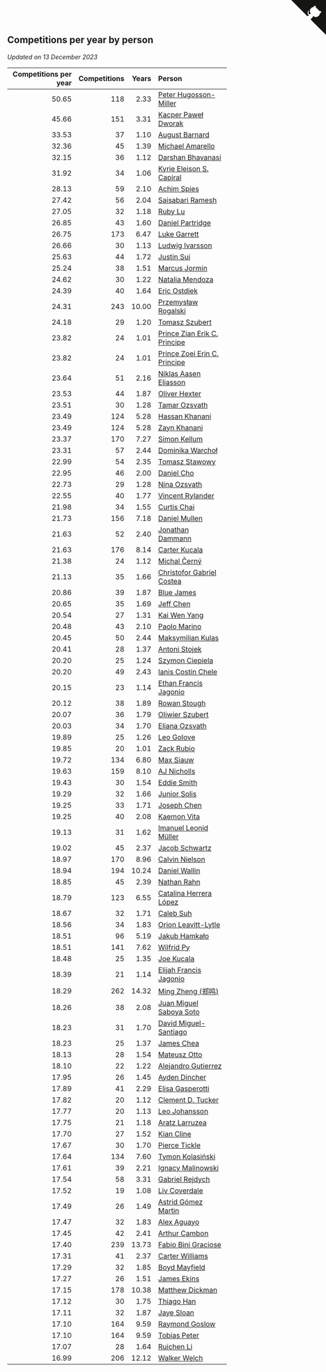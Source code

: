 ## Competitions per year by person

*Updated on 13 December 2023*

| Competitions per year | Competitions | Years | Person |
| ---: | ---: | ---: | :--- |
| 50.65 | 118 | 2.33 | [Peter Hugosson-Miller](https://www.worldcubeassociation.org/persons/2021HUGO01) |
| 45.66 | 151 | 3.31 | [Kacper Paweł Dworak](https://www.worldcubeassociation.org/persons/2020DWOR01) |
| 33.53 | 37 | 1.10 | [August Barnard](https://www.worldcubeassociation.org/persons/2022BARN21) |
| 32.36 | 45 | 1.39 | [Michael Amarello](https://www.worldcubeassociation.org/persons/2022AMAR09) |
| 32.15 | 36 | 1.12 | [Darshan Bhavanasi](https://www.worldcubeassociation.org/persons/2022BHAV01) |
| 31.92 | 34 | 1.06 | [Kyrie Eleison S. Capiral](https://www.worldcubeassociation.org/persons/2022CAPI02) |
| 28.13 | 59 | 2.10 | [Achim Spies](https://www.worldcubeassociation.org/persons/2021SPIE01) |
| 27.42 | 56 | 2.04 | [Saisabari Ramesh](https://www.worldcubeassociation.org/persons/2021RAME01) |
| 27.05 | 32 | 1.18 | [Ruby Lu](https://www.worldcubeassociation.org/persons/2022LURU01) |
| 26.85 | 43 | 1.60 | [Daniel Partridge](https://www.worldcubeassociation.org/persons/2022PART02) |
| 26.75 | 173 | 6.47 | [Luke Garrett](https://www.worldcubeassociation.org/persons/2017GARR05) |
| 26.66 | 30 | 1.13 | [Ludwig Ivarsson](https://www.worldcubeassociation.org/persons/2022IVAR01) |
| 25.63 | 44 | 1.72 | [Justin Sui](https://www.worldcubeassociation.org/persons/2022SUIJ01) |
| 25.24 | 38 | 1.51 | [Marcus Jormin](https://www.worldcubeassociation.org/persons/2022JORM01) |
| 24.62 | 30 | 1.22 | [Natalia Mendoza](https://www.worldcubeassociation.org/persons/2022MEND24) |
| 24.39 | 40 | 1.64 | [Eric Ostdiek](https://www.worldcubeassociation.org/persons/2022OSTD01) |
| 24.31 | 243 | 10.00 | [Przemysław Rogalski](https://www.worldcubeassociation.org/persons/2013ROGA02) |
| 24.18 | 29 | 1.20 | [Tomasz Szubert](https://www.worldcubeassociation.org/persons/2022SZUB02) |
| 23.82 | 24 | 1.01 | [Prince Zian Erik C. Principe](https://www.worldcubeassociation.org/persons/2022PRIN08) |
| 23.82 | 24 | 1.01 | [Prince Zoei Erin C. Principe](https://www.worldcubeassociation.org/persons/2022PRIN09) |
| 23.64 | 51 | 2.16 | [Niklas Aasen Eliasson](https://www.worldcubeassociation.org/persons/2021ELIA01) |
| 23.53 | 44 | 1.87 | [Oliver Hexter](https://www.worldcubeassociation.org/persons/2022HEXT01) |
| 23.51 | 30 | 1.28 | [Tamar Ozsvath](https://www.worldcubeassociation.org/persons/2022OZSV04) |
| 23.49 | 124 | 5.28 | [Hassan Khanani](https://www.worldcubeassociation.org/persons/2018KHAN26) |
| 23.49 | 124 | 5.28 | [Zayn Khanani](https://www.worldcubeassociation.org/persons/2018KHAN28) |
| 23.37 | 170 | 7.27 | [Simon Kellum](https://www.worldcubeassociation.org/persons/2016KELL12) |
| 23.31 | 57 | 2.44 | [Dominika Warchoł](https://www.worldcubeassociation.org/persons/2021WARC01) |
| 22.99 | 54 | 2.35 | [Tomasz Stawowy](https://www.worldcubeassociation.org/persons/2021STAW01) |
| 22.95 | 46 | 2.00 | [Daniel Cho](https://www.worldcubeassociation.org/persons/2021CHOD01) |
| 22.73 | 29 | 1.28 | [Nina Ozsvath](https://www.worldcubeassociation.org/persons/2022OZSV03) |
| 22.55 | 40 | 1.77 | [Vincent Rylander](https://www.worldcubeassociation.org/persons/2022RYLA01) |
| 21.98 | 34 | 1.55 | [Curtis Chai](https://www.worldcubeassociation.org/persons/2022CHAI02) |
| 21.73 | 156 | 7.18 | [Daniel Mullen](https://www.worldcubeassociation.org/persons/2016MULL04) |
| 21.63 | 52 | 2.40 | [Jonathan Dammann](https://www.worldcubeassociation.org/persons/2021DAMM01) |
| 21.63 | 176 | 8.14 | [Carter Kucala](https://www.worldcubeassociation.org/persons/2015KUCA01) |
| 21.38 | 24 | 1.12 | [Michal Černý](https://www.worldcubeassociation.org/persons/2022CERN03) |
| 21.13 | 35 | 1.66 | [Christofor Gabriel Costea](https://www.worldcubeassociation.org/persons/2022COST03) |
| 20.86 | 39 | 1.87 | [Blue James](https://www.worldcubeassociation.org/persons/2022JAME01) |
| 20.65 | 35 | 1.69 | [Jeff Chen](https://www.worldcubeassociation.org/persons/2022CHEN19) |
| 20.54 | 27 | 1.31 | [Kai Wen Yang](https://www.worldcubeassociation.org/persons/2022YANG19) |
| 20.48 | 43 | 2.10 | [Paolo Marino](https://www.worldcubeassociation.org/persons/2021MARI04) |
| 20.45 | 50 | 2.44 | [Maksymilian Kulas](https://www.worldcubeassociation.org/persons/2021KULA02) |
| 20.41 | 28 | 1.37 | [Antoni Stojek](https://www.worldcubeassociation.org/persons/2022STOJ03) |
| 20.20 | 25 | 1.24 | [Szymon Ciepiela](https://www.worldcubeassociation.org/persons/2022CIEP01) |
| 20.20 | 49 | 2.43 | [Ianis Costin Chele](https://www.worldcubeassociation.org/persons/2021CHEL01) |
| 20.15 | 23 | 1.14 | [Ethan Francis Jagonio](https://www.worldcubeassociation.org/persons/2022JAGO03) |
| 20.12 | 38 | 1.89 | [Rowan Stough](https://www.worldcubeassociation.org/persons/2022STOU01) |
| 20.07 | 36 | 1.79 | [Oliwier Szubert](https://www.worldcubeassociation.org/persons/2022SZUB01) |
| 20.03 | 34 | 1.70 | [Eliana Ozsvath](https://www.worldcubeassociation.org/persons/2022OZSV01) |
| 19.89 | 25 | 1.26 | [Leo Golove](https://www.worldcubeassociation.org/persons/2022GOLO02) |
| 19.85 | 20 | 1.01 | [Zack Rubio](https://www.worldcubeassociation.org/persons/2022RUBI10) |
| 19.72 | 134 | 6.80 | [Max Siauw](https://www.worldcubeassociation.org/persons/2017SIAU02) |
| 19.63 | 159 | 8.10 | [AJ Nicholls](https://www.worldcubeassociation.org/persons/2015NICH04) |
| 19.43 | 30 | 1.54 | [Eddie Smith](https://www.worldcubeassociation.org/persons/2022SMIT20) |
| 19.29 | 32 | 1.66 | [Junior Solis](https://www.worldcubeassociation.org/persons/2022SOLI03) |
| 19.25 | 33 | 1.71 | [Joseph Chen](https://www.worldcubeassociation.org/persons/2022CHEN16) |
| 19.25 | 40 | 2.08 | [Kaemon Vita](https://www.worldcubeassociation.org/persons/2021VITA01) |
| 19.13 | 31 | 1.62 | [Imanuel Leonid Müller](https://www.worldcubeassociation.org/persons/2022MULL02) |
| 19.02 | 45 | 2.37 | [Jacob Schwartz](https://www.worldcubeassociation.org/persons/2021SCHW01) |
| 18.97 | 170 | 8.96 | [Calvin Nielson](https://www.worldcubeassociation.org/persons/2014NIEL03) |
| 18.94 | 194 | 10.24 | [Daniel Wallin](https://www.worldcubeassociation.org/persons/2013WALL03) |
| 18.85 | 45 | 2.39 | [Nathan Rahn](https://www.worldcubeassociation.org/persons/2021RAHN01) |
| 18.79 | 123 | 6.55 | [Catalina Herrera López](https://www.worldcubeassociation.org/persons/2017LOPE31) |
| 18.67 | 32 | 1.71 | [Caleb Suh](https://www.worldcubeassociation.org/persons/2022SUHC01) |
| 18.56 | 34 | 1.83 | [Orion Leavitt-Lytle](https://www.worldcubeassociation.org/persons/2022LEAV01) |
| 18.51 | 96 | 5.19 | [Jakub Hamkało](https://www.worldcubeassociation.org/persons/2018HAMK01) |
| 18.51 | 141 | 7.62 | [Wilfrid Py](https://www.worldcubeassociation.org/persons/2016PYWI01) |
| 18.48 | 25 | 1.35 | [Joe Kucala](https://www.worldcubeassociation.org/persons/2022KUCA01) |
| 18.39 | 21 | 1.14 | [Elijah Francis Jagonio](https://www.worldcubeassociation.org/persons/2022JAGO02) |
| 18.29 | 262 | 14.32 | [Ming Zheng (郑鸣)](https://www.worldcubeassociation.org/persons/2009ZHEN11) |
| 18.26 | 38 | 2.08 | [Juan Miguel Saboya Soto](https://www.worldcubeassociation.org/persons/2021SOTO01) |
| 18.23 | 31 | 1.70 | [David Miguel-Santiago](https://www.worldcubeassociation.org/persons/2022MIGU02) |
| 18.23 | 25 | 1.37 | [James Chea](https://www.worldcubeassociation.org/persons/2022CHEA05) |
| 18.13 | 28 | 1.54 | [Mateusz Otto](https://www.worldcubeassociation.org/persons/2022OTTO01) |
| 18.10 | 22 | 1.22 | [Alejandro Gutierrez](https://www.worldcubeassociation.org/persons/2022GUTI09) |
| 17.95 | 26 | 1.45 | [Ayden Dincher](https://www.worldcubeassociation.org/persons/2022DINC01) |
| 17.89 | 41 | 2.29 | [Elisa Gasperotti](https://www.worldcubeassociation.org/persons/2021GASP01) |
| 17.82 | 20 | 1.12 | [Clement D. Tucker](https://www.worldcubeassociation.org/persons/2022TUCK09) |
| 17.77 | 20 | 1.13 | [Leo Johansson](https://www.worldcubeassociation.org/persons/2022JOHA08) |
| 17.75 | 21 | 1.18 | [Aratz Larruzea](https://www.worldcubeassociation.org/persons/2022LARR02) |
| 17.70 | 27 | 1.52 | [Kian Cline](https://www.worldcubeassociation.org/persons/2022CLIN01) |
| 17.67 | 30 | 1.70 | [Pierce Tickle](https://www.worldcubeassociation.org/persons/2022TICK01) |
| 17.64 | 134 | 7.60 | [Tymon Kolasiński](https://www.worldcubeassociation.org/persons/2016KOLA02) |
| 17.61 | 39 | 2.21 | [Ignacy Malinowski](https://www.worldcubeassociation.org/persons/2021MALI02) |
| 17.54 | 58 | 3.31 | [Gabriel Rejdych](https://www.worldcubeassociation.org/persons/2020REJD01) |
| 17.52 | 19 | 1.08 | [Liv Coverdale](https://www.worldcubeassociation.org/persons/2022COVE02) |
| 17.49 | 26 | 1.49 | [Astrid Gómez Martin](https://www.worldcubeassociation.org/persons/2022MART26) |
| 17.47 | 32 | 1.83 | [Alex Aguayo](https://www.worldcubeassociation.org/persons/2022AGUA01) |
| 17.45 | 42 | 2.41 | [Arthur Cambon](https://www.worldcubeassociation.org/persons/2021CAMB01) |
| 17.40 | 239 | 13.73 | [Fabio Bini Graciose](https://www.worldcubeassociation.org/persons/2010GRAC02) |
| 17.31 | 41 | 2.37 | [Carter Williams](https://www.worldcubeassociation.org/persons/2021WILL06) |
| 17.29 | 32 | 1.85 | [Boyd Mayfield](https://www.worldcubeassociation.org/persons/2022MAYF01) |
| 17.27 | 26 | 1.51 | [James Ekins](https://www.worldcubeassociation.org/persons/2022EKIN01) |
| 17.15 | 178 | 10.38 | [Matthew Dickman](https://www.worldcubeassociation.org/persons/2013DICK01) |
| 17.12 | 30 | 1.75 | [Thiago Han](https://www.worldcubeassociation.org/persons/2022HANT01) |
| 17.11 | 32 | 1.87 | [Jaye Sloan](https://www.worldcubeassociation.org/persons/2022SLOA01) |
| 17.10 | 164 | 9.59 | [Raymond Goslow](https://www.worldcubeassociation.org/persons/2014GOSL01) |
| 17.10 | 164 | 9.59 | [Tobias Peter](https://www.worldcubeassociation.org/persons/2014PETE03) |
| 17.07 | 28 | 1.64 | [Ruichen Li](https://www.worldcubeassociation.org/persons/2022LIRU02) |
| 16.99 | 206 | 12.12 | [Walker Welch](https://www.worldcubeassociation.org/persons/2011WELC01) |


<a href="https://github.com/jonatanklosko/wca_statistics" class="github-corner" aria-label="View source on Github"><svg width="80" height="80" viewBox="0 0 250 250" style="fill:#151513; color:#fff; position: absolute; top: 0; border: 0; right: 0;" aria-hidden="true"><path d="M0,0 L115,115 L130,115 L142,142 L250,250 L250,0 Z"></path><path d="M128.3,109.0 C113.8,99.7 119.0,89.6 119.0,89.6 C122.0,82.7 120.5,78.6 120.5,78.6 C119.2,72.0 123.4,76.3 123.4,76.3 C127.3,80.9 125.5,87.3 125.5,87.3 C122.9,97.6 130.6,101.9 134.4,103.2" fill="currentColor" style="transform-origin: 130px 106px;" class="octo-arm"></path><path d="M115.0,115.0 C114.9,115.1 118.7,116.5 119.8,115.4 L133.7,101.6 C136.9,99.2 139.9,98.4 142.2,98.6 C133.8,88.0 127.5,74.4 143.8,58.0 C148.5,53.4 154.0,51.2 159.7,51.0 C160.3,49.4 163.2,43.6 171.4,40.1 C171.4,40.1 176.1,42.5 178.8,56.2 C183.1,58.6 187.2,61.8 190.9,65.4 C194.5,69.0 197.7,73.2 200.1,77.6 C213.8,80.2 216.3,84.9 216.3,84.9 C212.7,93.1 206.9,96.0 205.4,96.6 C205.1,102.4 203.0,107.8 198.3,112.5 C181.9,128.9 168.3,122.5 157.7,114.1 C157.9,116.9 156.7,120.9 152.7,124.9 L141.0,136.5 C139.8,137.7 141.6,141.9 141.8,141.8 Z" fill="currentColor" class="octo-body"></path></svg></a><style>.github-corner:hover .octo-arm{animation:octocat-wave 560ms ease-in-out}@keyframes octocat-wave{0%,100%{transform:rotate(0)}20%,60%{transform:rotate(-25deg)}40%,80%{transform:rotate(10deg)}}@media (max-width:500px){.github-corner:hover .octo-arm{animation:none}.github-corner .octo-arm{animation:octocat-wave 560ms ease-in-out}}</style>
